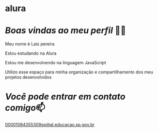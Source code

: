 # alura
# *Boas vindas ao meu perfil* 💙💙

Meu nome é Laís pereira

Estou estudando na Alura

Estou me desenvolvendo na linguagem JavaScript

Utilizo esse espaço para minha organização e compartilhamento dos meu projetos desenvolvidos


# *Você pode entrar em contato comigo*📫

00001084355309sp@al.educacao.sp.gov.br
